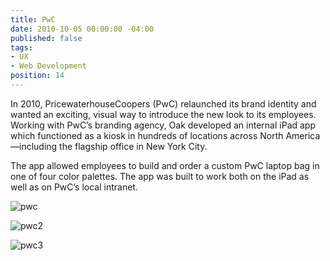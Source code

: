 ```yaml
---
title: PwC
date: 2010-10-05 00:00:00 -04:00
published: false
tags:
- UX
- Web Development
position: 14
---
```


In 2010, PricewaterhouseCoopers (PwC) relaunched its brand identity and wanted an exciting, visual way to introduce the new look to its employees. Working with PwC’s branding agency, Oak developed an internal iPad app which functioned as a kiosk in hundreds of locations across North America—including the flagship office in New York City.

The app allowed employees to build and order a custom PwC laptop bag in one of four color palettes. The app was built to work both on the iPad as well as on PwC’s local intranet.

![pwc](/uploads/pwc.jpg)

![pwc2](/uploads/pwc2.jpg)

![pwc3](/uploads/pwc3.jpg)
